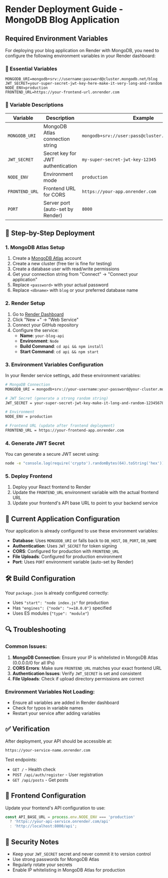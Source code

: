 # Render Deployment Guide - MongoDB Blog Application

## Required Environment Variables

For deploying your blog application on Render with MongoDB, you need to configure the following environment variables in your Render dashboard:

### 🔑 Essential Variables

```
MONGODB_URI=mongodb+srv://username:password@cluster.mongodb.net/blog
JWT_SECRET=your-super-secret-jwt-key-here-make-it-very-long-and-random
NODE_ENV=production
FRONTEND_URL=https://your-frontend-url.onrender.com
```

### 📝 Variable Descriptions

| Variable | Description | Example |
|----------|-------------|---------|
| `MONGODB_URI` | MongoDB Atlas connection string | `mongodb+srv://user:pass@cluster.mongodb.net/blog` |
| `JWT_SECRET` | Secret key for JWT authentication | `my-super-secret-jwt-key-12345` |
| `NODE_ENV` | Environment mode | `production` |
| `FRONTEND_URL` | Frontend URL for CORS | `https://your-app.onrender.com` |
| `PORT` | Server port (auto-set by Render) | `8000` |

## 🚀 Step-by-Step Deployment

### 1. MongoDB Atlas Setup
1. Create a [MongoDB Atlas](https://www.mongodb.com/atlas) account
2. Create a new cluster (free tier is fine for testing)
3. Create a database user with read/write permissions
4. Get your connection string from "Connect" → "Connect your application"
5. Replace `<password>` with your actual password
6. Replace `<dbname>` with `blog` or your preferred database name

### 2. Render Setup
1. Go to [Render Dashboard](https://dashboard.render.com/)
2. Click "New +" → "Web Service"
3. Connect your GitHub repository
4. Configure the service:
   - **Name**: `your-blog-api`
   - **Environment**: `Node`
   - **Build Command**: `cd api && npm install`
   - **Start Command**: `cd api && npm start`

### 3. Environment Variables Configuration
In your Render service settings, add these environment variables:

```bash
# MongoDB Connection
MONGODB_URI = mongodb+srv://your-username:your-password@your-cluster.mongodb.net/blog

# JWT Secret (generate a strong random string)
JWT_SECRET = your-super-secret-jwt-key-make-it-long-and-random-123456789

# Environment
NODE_ENV = production

# Frontend URL (update after frontend deployment)
FRONTEND_URL = https://your-frontend-app.onrender.com
```

### 4. Generate JWT Secret
You can generate a secure JWT secret using:
```bash
node -e "console.log(require('crypto').randomBytes(64).toString('hex'))"
```

### 5. Deploy Frontend
1. Deploy your React frontend to Render
2. Update the `FRONTEND_URL` environment variable with the actual frontend URL
3. Update your frontend's API base URL to point to your backend service

## 🔧 Current Application Configuration

Your application is already configured to use these environment variables:

- **Database**: Uses `MONGODB_URI` or falls back to `DB_HOST`, `DB_PORT`, `DB_NAME`
- **Authentication**: Uses `JWT_SECRET` for token signing
- **CORS**: Configured for production with `FRONTEND_URL`
- **File Uploads**: Configured for production environment
- **Port**: Uses `PORT` environment variable (auto-set by Render)

## 🛠️ Build Configuration

Your `package.json` is already configured correctly:
- Uses `"start": "node index.js"` for production
- Has `"engines": {"node": ">=18.0.0"}` specified
- Uses ES modules (`"type": "module"`)

## 🔍 Troubleshooting

### Common Issues:
1. **MongoDB Connection**: Ensure your IP is whitelisted in MongoDB Atlas (0.0.0.0/0 for all IPs)
2. **CORS Errors**: Make sure `FRONTEND_URL` matches your exact frontend URL
3. **Authentication Issues**: Verify `JWT_SECRET` is set and consistent
4. **File Uploads**: Check if upload directory permissions are correct

### Environment Variables Not Loading:
- Ensure all variables are added in Render dashboard
- Check for typos in variable names
- Restart your service after adding variables

## ✅ Verification

After deployment, your API should be accessible at:
```
https://your-service-name.onrender.com
```

Test endpoints:
- `GET /` - Health check
- `POST /api/auth/register` - User registration
- `GET /api/posts` - Get posts

## 📱 Frontend Configuration

Update your frontend's API configuration to use:
```javascript
const API_BASE_URL = process.env.NODE_ENV === 'production' 
  ? 'https://your-api-service.onrender.com/api'
  : 'http://localhost:8000/api';
```

## 🔐 Security Notes

- Keep your `JWT_SECRET` secret and never commit it to version control
- Use strong passwords for MongoDB Atlas
- Regularly rotate your secrets
- Enable IP whitelisting in MongoDB Atlas for production 